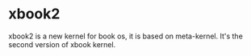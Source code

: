 # xbook2
xbook2 is a new kernel for book os, it is based on meta-kernel. It's the second version of xbook kernel.
